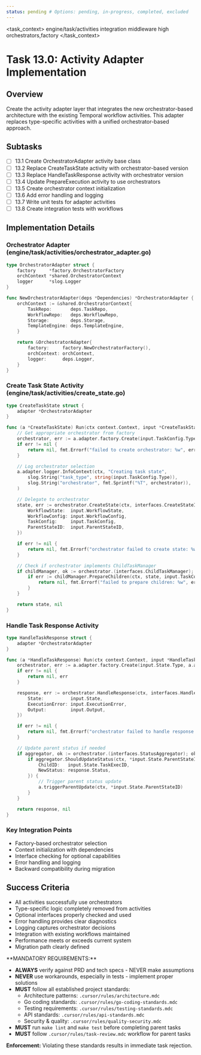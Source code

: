 ```yaml
---
status: pending # Options: pending, in-progress, completed, excluded
---
```


<task_context>
<domain>engine/task/activities</domain>
<type>integration</type>
<scope>middleware</scope>
<complexity>high</complexity>
<dependencies>orchestrators,factory</dependencies>
</task_context>

# Task 13.0: Activity Adapter Implementation

## Overview

Create the activity adapter layer that integrates the new orchestrator-based architecture with the existing Temporal workflow activities. This adapter replaces type-specific activities with a unified orchestrator-based approach.

## Subtasks

- [ ] 13.1 Create OrchestratorAdapter activity base class
- [ ] 13.2 Replace CreateTaskState activity with orchestrator-based version
- [ ] 13.3 Replace HandleTaskResponse activity with orchestrator version
- [ ] 13.4 Update PrepareExecution activity to use orchestrators
- [ ] 13.5 Create orchestrator context initialization
- [ ] 13.6 Add error handling and logging
- [ ] 13.7 Write unit tests for adapter activities
- [ ] 13.8 Create integration tests with workflows

## Implementation Details

### Orchestrator Adapter (engine/task/activities/orchestrator_adapter.go)

```go
type OrchestratorAdapter struct {
    factory     *factory.OrchestratorFactory
    orchContext *shared.OrchestratorContext
    logger      *slog.Logger
}

func NewOrchestratorAdapter(deps *Dependencies) *OrchestratorAdapter {
    orchContext := &shared.OrchestratorContext{
        TaskRepo:       deps.TaskRepo,
        WorkflowRepo:   deps.WorkflowRepo,
        Storage:        deps.Storage,
        TemplateEngine: deps.TemplateEngine,
    }

    return &OrchestratorAdapter{
        factory:     factory.NewOrchestratorFactory(),
        orchContext: orchContext,
        logger:      deps.Logger,
    }
}
```

### Create Task State Activity (engine/task/activities/create_state.go)

```go
type CreateTaskState struct {
    adapter *OrchestratorAdapter
}

func (a *CreateTaskState) Run(ctx context.Context, input *CreateTaskStateInput) (*task.State, error) {
    // Get appropriate orchestrator from factory
    orchestrator, err := a.adapter.factory.Create(input.TaskConfig.Type, a.adapter.orchContext)
    if err != nil {
        return nil, fmt.Errorf("failed to create orchestrator: %w", err)
    }

    // Log orchestrator selection
    a.adapter.logger.InfoContext(ctx, "Creating task state",
        slog.String("task_type", string(input.TaskConfig.Type)),
        slog.String("orchestrator", fmt.Sprintf("%T", orchestrator)),
    )

    // Delegate to orchestrator
    state, err := orchestrator.CreateState(ctx, interfaces.CreateStateInput{
        WorkflowState:  input.WorkflowState,
        WorkflowConfig: input.WorkflowConfig,
        TaskConfig:     input.TaskConfig,
        ParentStateID:  input.ParentStateID,
    })

    if err != nil {
        return nil, fmt.Errorf("orchestrator failed to create state: %w", err)
    }

    // Check if orchestrator implements ChildTaskManager
    if childManager, ok := orchestrator.(interfaces.ChildTaskManager); ok {
        if err := childManager.PrepareChildren(ctx, state, input.TaskConfig); err != nil {
            return nil, fmt.Errorf("failed to prepare children: %w", err)
        }
    }

    return state, nil
}
```

### Handle Task Response Activity

```go
type HandleTaskResponse struct {
    adapter *OrchestratorAdapter
}

func (a *HandleTaskResponse) Run(ctx context.Context, input *HandleTaskResponseInput) (*task.Response, error) {
    orchestrator, err := a.adapter.factory.Create(input.State.Type, a.adapter.orchContext)
    if err != nil {
        return nil, err
    }

    response, err := orchestrator.HandleResponse(ctx, interfaces.HandleResponseInput{
        State:          input.State,
        ExecutionError: input.ExecutionError,
        Output:         input.Output,
    })

    if err != nil {
        return nil, fmt.Errorf("orchestrator failed to handle response: %w", err)
    }

    // Update parent status if needed
    if aggregator, ok := orchestrator.(interfaces.StatusAggregator); ok && input.State.ParentStateID != nil {
        if aggregator.ShouldUpdateStatus(ctx, *input.State.ParentStateID, interfaces.ChildStatusUpdate{
            ChildID:   input.State.TaskExecID,
            NewStatus: response.Status,
        }) {
            // Trigger parent status update
            a.triggerParentUpdate(ctx, *input.State.ParentStateID)
        }
    }

    return response, nil
}
```

### Key Integration Points

- Factory-based orchestrator selection
- Context initialization with dependencies
- Interface checking for optional capabilities
- Error handling and logging
- Backward compatibility during migration

## Success Criteria

- All activities successfully use orchestrators
- Type-specific logic completely removed from activities
- Optional interfaces properly checked and used
- Error handling provides clear diagnostics
- Logging captures orchestrator decisions
- Integration with existing workflows maintained
- Performance meets or exceeds current system
- Migration path clearly defined

<critical>
**MANDATORY REQUIREMENTS:**

- **ALWAYS** verify against PRD and tech specs - NEVER make assumptions
- **NEVER** use workarounds, especially in tests - implement proper solutions
- **MUST** follow all established project standards:
    - Architecture patterns: `.cursor/rules/architecture.mdc`
    - Go coding standards: `.cursor/rules/go-coding-standards.mdc`
    - Testing requirements: `.cursor/rules/testing-standards.mdc`
    - API standards: `.cursor/rules/api-standards.mdc`
    - Security & quality: `.cursor/rules/quality-security.mdc`
- **MUST** run `make lint` and `make test` before completing parent tasks
- **MUST** follow `.cursor/rules/task-review.mdc` workflow for parent tasks

**Enforcement:** Violating these standards results in immediate task rejection.
</critical>
